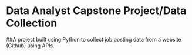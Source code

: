 # Data Analyst Capstone Project/Data Collection
##A project built using Python to collect job posting data from a website (Github) using APIs.
